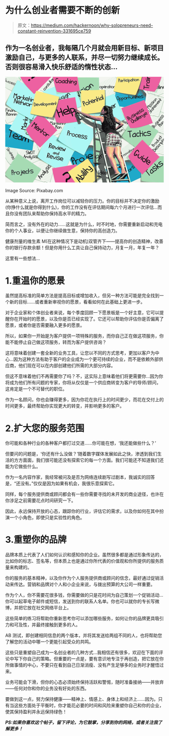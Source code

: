 # 为什么创业者需要不断的创新

> 原文：<https://medium.com/hackernoon/why-solopreneurs-need-constant-reinvention-331695ce759>

## 作为一名创业者，我每隔几个月就会用新目标、新项目激励自己，与更多的人联系，并尽一切努力继续成长。否则很容易滑入快乐舒适的惰性状态…

![](img/b92689349ebaec98e24ae6bd964161d1.png)

Image Source: Pixabay.com

从某种意义上说，离开工作岗位可以减轻你的压力。你的目标并不决定你的激励(你挣什么就是你得到什么)，你的工作没有在评估期间每六个月进行一次评估…而且你没有团队来帮助你保持高水平的精力。

简而言之，没有外在的动力……这就是为什么，时不时地，你需要重新启动和充电你的个人事业，以便让你继续做生意，保持你的高创造力。

健康剂量的维生素 M(在这种情况下是动机)双管齐下——提高你的创造精神，改善你的银行存款余额！但是你用什么工具让自己保持动力，月复一月，年复一年？

这里有一些想法…

# 1.重温你的愿景

虽然提高标准的简单方法是提高目标或增加收入，但另一种方法可能是完全找到一个新的目标……或者重新审视你的愿景，看看如何在此基础上更进一步。

对于企业家和个体创业者来说，每个季度回顾一下愿景板是一个好主意，它可以提醒你在开始时的愿景，以及你是否已经实现了。它还可以帮助你评估你是否偏离了愿景，或者你是否需要融入更多的愿景。

所以，如果你一开始是为客户提供一项特殊的服务，而你自己正在做这项服务，你能不能停止自己做这项服务，转而为客户提供咨询？

这将意味着创建一套全新的业务工具，让您以不同的方式思考，更加以客户为中心…因为这种方法有助于客户的企业成为一个更可持续的企业，而不是依赖外部供应商，他们现在可以在内部创建他们所需的大部分内容。

但这不意味着他们不再需要你了吗？不，这实际上意味着他们将更需要你…因为你将成为他们所有问题的专家，你将从仅仅是一个供应商转变为客户的导师/顾问，这肯定是一个不可替代的职位。

作为一名顾问，你也会赚得更多，因为你花在执行上的时间更少，而花在交付上的时间更多，最终帮助你实现更大的转变，并影响更多的客户。

# 2.扩大您的服务范围

你可能和各种行业的各种客户都打过交道……你可能在想，‘我还能做些什么？’

但要问的问题是，‘你还有什么没做？’随着数字媒体发展如此之快，渗透到我们生活的方方面面，我们很可能还没有探索它的每一个方面。我们可能还不知道我们还能为它做些什么。

作为一名内容作家，我经常被问及是否为网络连续剧写过剧本，我诚实的回答是，“还没有。”仅仅是因为如果有机会，我很乐意探索它。

同样，每个服务提供商或顾问都会有一些你需要寻找的未开发的商业途径，也许在你涉足之前需要花点时间研究一下。

因此，永远保持开放的心态，跟踪你的行业，评估它的需求，以及你如何在其中扮演一个小角色，即使只是实验性的角色。

# 3.重塑你的品牌

品牌本质上代表了人们如何认识和感知你的企业。虽然很多都是通过形象传达的，比如你的标志、签名等，但本质上也是通过你所代表的价值观和你所提供的服务质量来构建的。

你的服务的基本精神，以及你作为个人服务提供商或顾问的信念，最好通过促销活动来传达。营销和品牌对个人和小企业来说，与拨出预算的大公司一样重要。

作为个人，你不需要花很多钱，你需要做的只是花时间为自己策划一个促销活动…你可以起草电子邮件或短信，发送到你的联系人名单。你也可以就你的专长写微博，并把它放在社交网络平台上。

这些简单的练习将帮助你重新思考你可以添加哪些服务，如何让你的品牌更具吸引力和可及性，并最终接触到更多的人。

AB 测试，即创建相同信息的两个版本，并将其发送给两组不同的人，也将帮助您了解您的活动中哪一个更能引起受众的共鸣。

这些只是重塑自己成为一名创业者的几种方式…我相信还有很多，欢迎在下面的评论中写下你自己的策略。但重要的一点是，要有意识地专注于再创造，把它放在你所做事情的中心，不要只在看到自己日渐消瘦、没有产生足够多的业务时才醒悟过来。

业务可能会下滑，但你的心态必须始终保持活跃和警惕，随时准备接纳——并放弃——任何对你和你的业务没有好处的东西。

要做到这一点，努力保持健康——精神上、情感上、身体上和经济上……因为。只有当这些方面处于平衡时，你才能花必要的时间和风险来重塑你自己和你的企业，使其保持盈利并永远保持绿色！

***PS:如果你喜欢这个帖子，留下评论，为它鼓掌，分享到你的网络，或者关注我了解更多！***